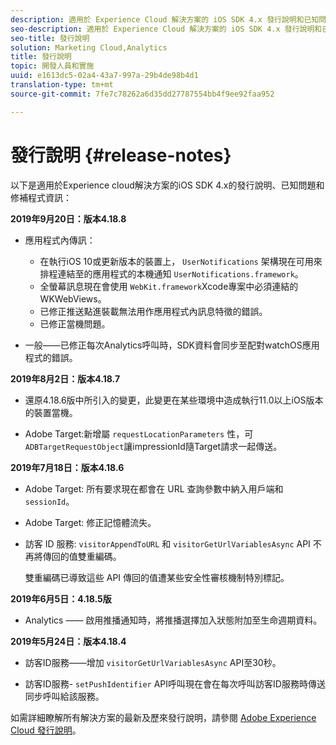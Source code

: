 ```yaml
---
description: 適用於 Experience Cloud 解決方案的 iOS SDK 4.x 發行說明和已知問題。
seo-description: 適用於 Experience Cloud 解決方案的 iOS SDK 4.x 發行說明和已知問題。
seo-title: 發行說明
solution: Marketing Cloud,Analytics
title: 發行說明
topic: 開發人員和實施
uuid: e1613dc5-02a4-43a7-997a-29b4de98b4d1
translation-type: tm+mt
source-git-commit: 7fe7c78262a6d35dd27787554bb4f9ee92faa952

---
```



# 發行說明 {#release-notes}

以下是適用於Experience cloud解決方案的iOS SDK 4.x的發行說明、已知問題和修補程式資訊：

**2019年9月20日：版本4.18.8**

* 應用程式內傳訊：

   * 在執行iOS 10或更新版本的裝置上， `UserNotifications` 架構現在可用來排程連結至的應用程式的本機通知 `UserNotifications.framework`。
   * 全螢幕訊息現在會使用 `WebKit.framework`Xcode專案中必須連結的WKWebViews。
   * 已修正推送點進裝載無法用作應用程式內訊息特徵的錯誤。
   * 已修正當機問題。

* 一般——已修正每次Analytics呼叫時，SDK資料會同步至配對watchOS應用程式的錯誤。

**2019年8月2日：版本4.18.7**

* 還原4.18.6版中所引入的變更，此變更在某些環境中造成執行11.0以上iOS版本的裝置當機。

* Adobe Target:新增屬 `requestLocationParameters` 性，可 `ADBTargetRequestObject`讓impressionId隨Target請求一起傳送。

**2019年7月18日：版本4.18.6**

* Adobe Target: 所有要求現在都會在 URL 查詢參數中納入用戶端和 `sessionId`。
* Adobe Target: 修正記憶體流失。
* 訪客 ID 服務: `visitorAppendToURL` 和 `visitorGetUrlVariablesAsync` API 不再將傳回的值雙重編碼。

   雙重編碼已導致這些 API 傳回的值遭某些安全性審核機制特別標記。

**2019年6月5日：4.18.5版**

* Analytics —— 啟用推播通知時，將推播選擇加入狀態附加至生命週期資料。

**2019年5月24日：版本4.18.4**

* 訪客ID服務——增加
   `visitorGetUrlVariablesAsync` API至30秒。

* 訪客ID服務- `setPushIdentifier` API呼叫現在會在每次呼叫訪客ID服務時傳送同步呼叫給該服務。

如需詳細瞭解所有解決方案的最新及歷來發行說明，請參閱 [Adobe Experience Cloud 發行說明](https://marketing.adobe.com/resources/help/en_US/whatsnew/)。
